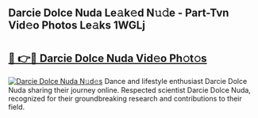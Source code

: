 ## Darcie Dolce Nuda Le𝚊k𝚎d N𝚞𝚍e - Part-Tvn Vid𝚎o Photos Le𝚊ks 1WGLj

# <h2><a href="http://fbeqm00.evod.top/?m=Darcie+Dolce+Nuda">🔗 👉🔴 Darcie Dolce Nuda Vid𝚎o Ph𝚘t𝚘s</a></h2>

[![Darcie Dolce Nuda N𝚞d𝚎s](https://i.imgur.com/8V9OHl7.gif)](http://fbeqm00.evod.top/?m=Darcie+Dolce+Nuda)
Dance and lifestyle enthusiast Darcie Dolce Nuda sharing their journey online. Respected scientist Darcie Dolce Nuda, recognized for their groundbreaking research and contributions to their field. 
